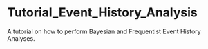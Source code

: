 # Tutorial_Event_History_Analysis
A tutorial on how to perform Bayesian and Frequentist Event History Analyses.
